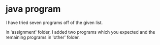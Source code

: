 # java program

I have tried seven programs off of the given list.

In 'assignment' folder, I added two programs which you expected and the remaining programs in 'other' folder.
